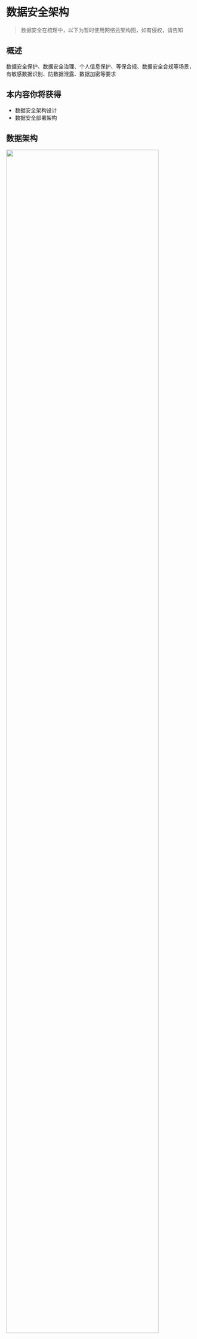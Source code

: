 # 数据安全架构

> 数据安全在梳理中，以下为暂时使用网络云架构图，如有侵权，请告知

## 概述

数据安全保护、数据安全治理、个人信息保护、等保合规、数据安全合规等场景，有敏感数据识别、防数据泄露、数据加密等要求

## 本内容你将获得

- 数据安全架构设计
- 数据安全部署架构

## 数据架构

<img src="https://res-static.hc-cdn.cn/cloudbu-site/china/zh-cn/solution/PEP2.0%20Solution/TongTongJieJueFangAn/shujuanquanjiejuefangan/1637725082977025844.svg" style="width:90%" />

数据主要的部分内容：

- 数据加密: 数字接口采用前后端分离架构，前端请求、后端响应产生数据传输时, 通过加密传输数据、防止传输数据被篡改、保证http请求的真实性等手段确保数据安全
- 数据脱敏: 在项目调研阶段，对数据源、结果数据指标模型进行分析，整理出敏感数据，通过采用Hash转换、加密数据、掩盖数据中部分字符、关键字替换等手段，保证数据在采集、传输、ETL、数据开发、前端呈现各个环节的数据安全
- 数据等级: 在项目调研阶段，对数据源、结果数据指标模型的数据进行分类分级，明确数据的保密等级及使用数据的角色。在项目开发、上线过程中严格执行
- 数据授权: 在应用层面采用业界流行的RBAC模型，通过用户、角色、权限、资源4要素，设计出完善的权限系统。管理员通过权限配置即可轻松达到控制用户可访问的菜单、界面、按钮等，保护数据安全的目标
- 数据限制: 在数据库层面，通过开发库、测试库、产品库区分运行环境。在用户层面，通过设置数据库的访问用户、访问ip、用户权限等控制用户可进行的操作、可访问的数据，保证数据安全
- 历史记录: 用户在使用ACP数据接口各个服务过程中，系统会将登录、操作信息写入登录日志、操作日志并长期保留
- 操作审计: 通过审查数据接口的登录日志、操作日志、服务器的日志，对非工作时间段、异常IP地址登录和操作；访问过于频繁；用户访问下载敏感数据等行为进行审计，及时发现问题，规范和震慑使用者，保证数据安全
- 风险告警: 在日常巡检和操作审计中，如发现异常登录、访问及操作敏感数据等相关行为时，系统将通过发送邮件、钉钉消息、短信等方式发出告警
- 数据水印: 由于数据文件容易被复制流转,通过在数据文件上打上水印，明确数据的版权归属，提醒使用者要注意安全规范。当发生数据泄露事件时，可追踪泄露源头，挖掘泄露原因
- 数据销毁: 在项目调研阶段，明确数据源、结果数据指标模型的使用期限和保存时长，数据接口及时删除、销毁过期的数据

## 部署架构

<img src="https://res-static.hc-cdn.cn/cloudbu-site/china/zh-cn/solution/PEP2.0%20Solution/TongTongJieJueFangAn/shujuanquanjiejuefangan/1637724432323083664.svg" style="width:60%" />

适用场景：

数据安全保护、数据安全治理、个人信息保护、等保合规、数据安全合规等场景，有敏感数据识别、防数据泄露、数据加密等要求

方案优点：

1. 数据安全全生命周期覆盖，为各环节基础资源提供安全防护
2. 端到端安全防护，在提供防护的同时，确保业务系统稳定运行
3. 支持资源弹性扩容，方便业务升级扩展，确保资源消费无浪费
4. 除了数据安全保护，还提供区别边界防护、负载安全、安全管理
5. 适用性强，满足云上各行业各场景的数据安全防护部署要求
6. 满足等保2.0标准的技术配置要求，方便业务系统快速满足合规

## 其它

- 无



